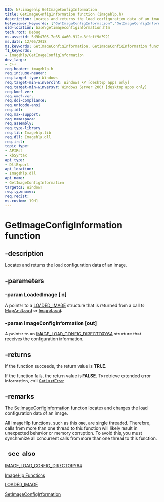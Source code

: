 ```yaml
---
UID: NF:imagehlp.GetImageConfigInformation
title: GetImageConfigInformation function (imagehlp.h)
description: Locates and returns the load configuration data of an image.
helpviewer_keywords: ["GetImageConfigInformation","GetImageConfigInformation function","_win32_getimageconfiginformation","base.getimageconfiginformation","imagehlp/GetImageConfigInformation"]
old-location: base\getimageconfiginformation.htm
tech.root: Debug
ms.assetid: 5d9b6705-7e65-4a60-912e-8ffcff9d7921
ms.date: 12/05/2018
ms.keywords: GetImageConfigInformation, GetImageConfigInformation function, _win32_getimageconfiginformation, base.getimageconfiginformation, imagehlp/GetImageConfigInformation
f1_keywords:
- imagehlp/GetImageConfigInformation
dev_langs:
- c++
req.header: imagehlp.h
req.include-header: 
req.target-type: Windows
req.target-min-winverclnt: Windows XP [desktop apps only]
req.target-min-winversvr: Windows Server 2003 [desktop apps only]
req.kmdf-ver: 
req.umdf-ver: 
req.ddi-compliance: 
req.unicode-ansi: 
req.idl: 
req.max-support: 
req.namespace: 
req.assembly: 
req.type-library: 
req.lib: Imagehlp.lib
req.dll: Imagehlp.dll
req.irql: 
topic_type:
- APIRef
- kbSyntax
api_type:
- DllExport
api_location:
- Imagehlp.dll
api_name:
- GetImageConfigInformation
targetos: Windows
req.typenames: 
req.redist: 
ms.custom: 19H1
---
```


# GetImageConfigInformation function


## -description


Locates and returns the load configuration data of an image.


## -parameters




### -param LoadedImage [in]

A pointer to a 
<a href="https://docs.microsoft.com/windows/desktop/api/dbghelp/ns-dbghelp-loaded_image">LOADED_IMAGE</a> structure that is returned from a call to 
<a href="https://docs.microsoft.com/windows/desktop/api/imagehlp/nf-imagehlp-mapandload">MapAndLoad</a> or <a href="https://docs.microsoft.com/windows/desktop/api/imagehlp/nf-imagehlp-imageload">ImageLoad</a>.


### -param ImageConfigInformation [out]

A pointer to an 
<a href="https://docs.microsoft.com/windows/desktop/api/winnt/ns-winnt-image_load_config_directory32">IMAGE_LOAD_CONFIG_DIRECTORY64</a> structure that receives the configuration information.


## -returns



If the function succeeds, the return value is <b>TRUE</b>.

If the function fails, the return value is <b>FALSE</b>. To retrieve extended error information, call 
<a href="https://docs.microsoft.com/windows/desktop/api/errhandlingapi/nf-errhandlingapi-getlasterror">GetLastError</a>.




## -remarks



The 
<a href="https://docs.microsoft.com/windows/desktop/api/imagehlp/nf-imagehlp-setimageconfiginformation">SetImageConfigInformation</a> function locates and changes the load configuration data of an image.

All ImageHlp functions, such as this one, are single threaded. Therefore, calls from more than one thread to this function will likely result in unexpected behavior or memory corruption. To avoid this, you must synchronize all concurrent calls from more than one thread to this function.




## -see-also




<a href="https://docs.microsoft.com/windows/desktop/api/winnt/ns-winnt-image_load_config_directory32">IMAGE_LOAD_CONFIG_DIRECTORY64</a>



<a href="https://docs.microsoft.com/windows/desktop/Debug/imagehlp-functions">ImageHlp Functions</a>



<a href="https://docs.microsoft.com/windows/desktop/api/dbghelp/ns-dbghelp-loaded_image">LOADED_IMAGE</a>



<a href="https://docs.microsoft.com/windows/desktop/api/imagehlp/nf-imagehlp-setimageconfiginformation">SetImageConfigInformation</a>
 

 

